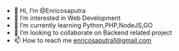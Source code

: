 - 👋 Hi, I’m @Enricosaputra
- 👀 I’m interested in Web Development
- 🌱 I’m currently learning Python,PHP,NodeJS,GO
- 💞️ I’m looking to collaborate on Backend related project
- 📫 How to reach me enricosaputra1@gmail.com

<!---
Enricosaputrah/Enricosaputrah is a ✨ special ✨ repository because its `README.md` (this file) appears on your GitHub profile.
You can click the Preview link to take a look at your changes.
--->
